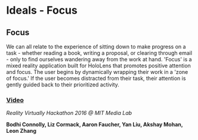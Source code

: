 # Ideals - Focus

## Focus

We can all relate to the experience of sitting down to make progress on a task - whether reading a book, writing a proposal, or clearing through email - only to find ourselves wandering away from the work at hand. 'Focus' is a mixed reality application built for HoloLens that promotes positive attention and focus. The user begins by dynamically wrapping their work in a 'zone of focus.' If the user becomes distracted from their task, their attention is gently guided back to their prioritized activity.

### [Video](http://afaucher.tumblr.com/post/152391823546/)

*Reality Virtually Hackathon 2016 @ MIT Media Lab*

**Bodhi Connolly, Liz Cormack, Aaron Faucher, Yan Liu, Akshay Mohan, Leon Zhang**
